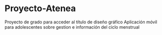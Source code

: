 # Proyecto-Atenea
Proyecto de grado para acceder al título de diseño gráfico
Aplicación móvil para adolescentes sobre gestion e información del ciclo menstrual
